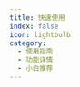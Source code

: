 ```yaml
---
title: 快速使用
index: false
icon: lightbulb
category:
  - 使用指南
  - 功能详情
  - 小白推荐
---
```


<AutoCatalog />
